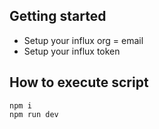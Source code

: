 ## Getting started

- Setup your influx org = email
- Setup your influx token


## How to execute script
```
npm i
npm run dev
```

